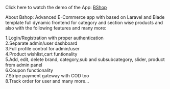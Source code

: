 Click here to watch the demo of the App: [BShop](https://drive.google.com/file/d/1V-pWcl7AKEsjp--lV1SKuHpc3eG7CfgH/view?usp=share_link)

About Bshop:
Advanced E-Commerce app with based on Laravel and Blade template full dynamic frontend for category and section wise products and also with the following features and many more:


1.Login/Registration with proper authentication <br>
2.Separate admin/user dashboard <br>
3.Full profile control for admin/user <br>
4.Product wishlist,cart funtionality <br>
5.Add, edit, delete brand, category,sub and subsubcategory, slider, product from admin panel <br>
6.Coupon functionality <br>
7.Stripe payment gateway with COD too <br>
8.Track order for user and many more... <br>
